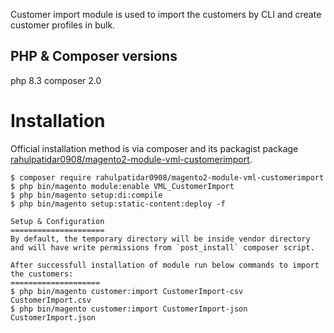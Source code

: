Customer import module is used to import the customers by CLI and create customer profiles in bulk.

PHP & Composer versions 
---------------------------
php 8.3
composer 2.0

Installation
============

Official installation method is via composer and its packagist package [ rahulpatidar0908/magento2-module-vml-customerimport](https://packagist.org/packages/rahulpatidar0908/magento2-module-vml-customerimport).

```
$ composer require rahulpatidar0908/magento2-module-vml-customerimport
$ php bin/magento module:enable VML_CustomerImport
$ php bin/magento setup:di:compile
$ php bin/magento setup:static-content:deploy -f

Setup & Configuration
=====================
By default, the temporary directory will be inside vendor directory and will have write permissions from `post_install` composer script.

After successfull installation of module run below commands to import the customers:
====================
$ php bin/magento customer:import CustomerImport-csv CustomerImport.csv
$ php bin/magento customer:import CustomerImport-json CustomerImport.json